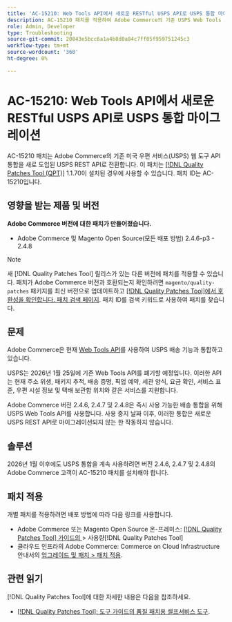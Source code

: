 ```yaml
---
title: 'AC-15210: Web Tools API에서 새로운 RESTful USPS API로 USPS 통합 마이그레이션'
description: AC-15210 패치를 적용하여 Adobe Commerce의 기존 USPS Web Tools API 통합을 새로 도입된 USPS REST API로 전환합니다.
role: Admin, Developer
type: Troubleshooting
source-git-commit: 20843e5bcc6a1a4b8d0a84c7ff05f959751245c3
workflow-type: tm+mt
source-wordcount: '360'
ht-degree: 0%

---
```



# AC-15210: Web Tools API에서 새로운 RESTful USPS API로 USPS 통합 마이그레이션

AC-15210 패치는 Adobe Commerce의 기존 미국 우편 서비스(USPS) 웹 도구 API 통합을 새로 도입된 USPS REST API로 전환합니다. 이 패치는 [[!DNL Quality Patches Tool (QPT)]](/help/tools/quality-patches-tool/quality-patches-tool-to-self-serve-quality-patches.md) 1.1.70이 설치된 경우에 사용할 수 있습니다. 패치 ID는 AC-15210입니다.

## 영향을 받는 제품 및 버전

**Adobe Commerce 버전에 대한 패치가 만들어졌습니다.**

* Adobe Commerce 및 Magento Open Source(모든 배포 방법) 2.4.6-p3 - 2.4.8

>[!NOTE]
>
>새 [!DNL Quality Patches Tool] 릴리스가 있는 다른 버전에 패치를 적용할 수 있습니다. 패치가 Adobe Commerce 버전과 호환되는지 확인하려면 `magento/quality-patches` 패키지를 최신 버전으로 업데이트하고 [[!DNL Quality Patches Tool]에서 호환성을 확인합니다. 패치 검색 페이지](https://experienceleague.adobe.com/tools/commerce-quality-patches/index.html?lang=ko). 패치 ID를 검색 키워드로 사용하여 패치를 찾습니다.

## 문제

Adobe Commerce은 현재 [Web Tools API](https://www.usps.com/business/web-tools-apis/#developers)를 사용하여 USPS 배송 기능과 통합하고 있습니다.

USPS는 2026년 1월 25일에 기존 Web Tools API를 폐기할 예정입니다. 이러한 API는 현재 주소 위생, 패키지 추적, 배송 증명, 픽업 예약, 세관 양식, 요금 확인, 서비스 표준, 우편 시설 정보 및 택배 보관함 위치와 같은 서비스를 지원합니다.

Adobe Commerce 버전 2.4.6, 2.4.7 및 2.4.8은 즉시 사용 가능한 배송 통합을 위해 USPS Web Tools API를 사용합니다. 사용 중지 날짜 이후, 이러한 통합은 새로운 USPS REST API로 마이그레이션되지 않는 한 작동하지 않습니다.

## 솔루션

2026년 1월 이후에도 USPS 통합을 계속 사용하려면 버전 2.4.6, 2.4.7 및 2.4.8의 Adobe Commerce 고객이 AC-15210 패치를 설치해야 합니다.

## 패치 적용

개별 패치를 적용하려면 배포 방법에 따라 다음 링크를 사용합니다.

* Adobe Commerce 또는 Magento Open Source 온-프레미스: [[!DNL Quality Patches Tool]  가이드의 &#x200B;](/help/tools/quality-patches-tool/usage.md)> 사용량[!DNL Quality Patches Tool]
* 클라우드 인프라의 Adobe Commerce: Commerce on Cloud Infrastructure 안내서의 [업그레이드 및 패치 > 패치 적용](https://experienceleague.adobe.com/docs/commerce-cloud-service/user-guide/develop/upgrade/apply-patches.html?lang=ko).

## 관련 읽기

[!DNL Quality Patches Tool]에 대한 자세한 내용은 다음을 참조하세요.

* [[!DNL Quality Patches Tool]: 도구 가이드의 품질 패치용 셀프서비스 도구](/help/tools/quality-patches-tool/quality-patches-tool-to-self-serve-quality-patches.md).